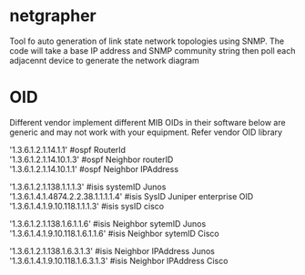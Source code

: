 # netgrapher
Tool fo auto generation of link state network topologies using SNMP. The code will take a base IP address and SNMP community string then poll each adjacennt device to generate the network diagram


# OID
Different vendor implement different MIB OIDs in their software below are generic and may not work with your equipment. Refer vendor OID library

'1.3.6.1.2.1.14.1.1' #ospf RouterId  
'1.3.6.1.2.1.14.10.1.3' #ospf Neighbor routerID  
'1.3.6.1.2.1.14.10.1.1' #ospf Neighbor IPAddress  

'1.3.6.1.2.1.138.1.1.1.3' #isis systemID Junos  
'1.3.6.1.4.1.4874.2.2.38.1.1.1.1.4' #isis SysID Juniper enterprise OID  
'1.3.6.1.4.1.9.10.118.1.1.1.3' #isis sysID cisco 

'1.3.6.1.2.1.138.1.6.1.1.6' #isis Neighbor sytemID Junos  
'1.3.6.1.4.1.9.10.118.1.6.1.1.6' #isis Neighbor sytemID Cisco

'1.3.6.1.2.1.138.1.6.3.1.3' #isis Neighbor IPAddress Junos  
'1.3.6.1.4.1.9.10.118.1.6.3.1.3' #isis Neighbor IPAddress Cisco
